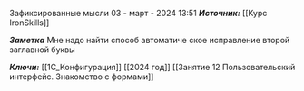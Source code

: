 
Зафиксированные мысли
 03 - март - 2024  13:51 
***Источник:***  [[Курс IronSkills]] 

***Заметка*** 
Мне надо найти способ автоматиче ское исправление второй заглавной буквы

***Ключи:*** [[1С_Конфигурация]] [[2024 год]]  [[Занятие 12 Пользовательский интерфейс. Знакомство с формами]]
